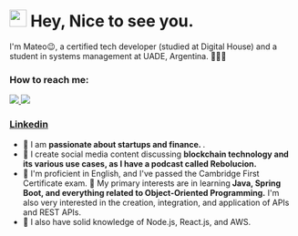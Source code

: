 <h1><img src="https://emojis.slackmojis.com/emojis/images/1531849430/4246/blob-sunglasses.gif?1531849430" width="30"/> Hey, Nice to see you.</h1>

I'm Mateo😉, a certified tech developer (studied at Digital House) and a student in systems management at UADE, Argentina. 👨🏻‍💻


### How to reach me: 
<a href="mailto: quotterimateo@gmail.com">
<img src="https://img.shields.io/badge/-billpwchan%40hotmail.com-7B83EB?&style=for-the-badge&logo=Microsoft-outlook&logoColor=white" >
</a>
<a  href="https://www.instagram.com/matequotteri/"> 
 <img src="https://img.shields.io/badge/@billpwchan_-%23E4405F.svg?&style=for-the-badge&logo=instagram&logoColor=white">
</a>
<a href="https://www.linkedin.com/in/mateo-quotteri/">
<h3>Linkedin</h3>
</a>  



- 💼 I am <strong>passionate about startups and finance. </strong>.
- 🔭 I create social media content discussing <strong>blockchain technology and its various use cases, as I have a podcast called Rebolucion.</strong> 
- 🌱 I'm proficient in English, and I've passed the Cambridge First Certificate exam.
 🤔 My primary interests are in learning<strong> Java, Spring Boot, and everything related to Object-Oriented Programming.</strong> I'm also very interested in the creation, integration, and application of APIs and REST APIs.
- 👀 I also have solid knowledge of Node.js, React.js, and AWS.

